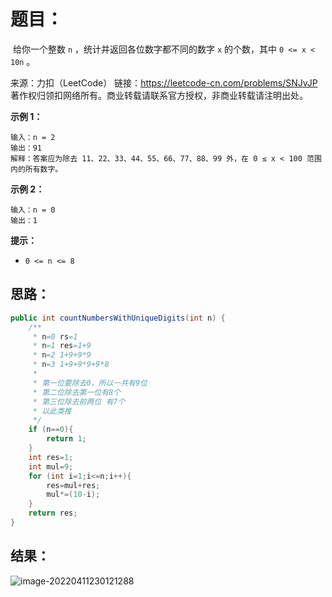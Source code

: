 # 题目：

​	给你一个整数 `n` ，统计并返回各位数字都不同的数字 `x` 的个数，其中 `0 <= x < 10n` 。



 来源：力扣（LeetCode） 链接：https://leetcode-cn.com/problems/SNJvJP 著作权归领扣网络所有。商业转载请联系官方授权，非商业转载请注明出处。

<!--more-->

**示例 1：**

```
输入：n = 2
输出：91
解释：答案应为除去 11、22、33、44、55、66、77、88、99 外，在 0 ≤ x < 100 范围内的所有数字。 
```

**示例 2：**

```
输入：n = 0
输出：1
```

**提示：**

- `0 <= n <= 8`

## 思路：

```java
public int countNumbersWithUniqueDigits(int n) {
    /**
     * n=0 rs=1
     * n=1 res=1+9
     * n=2 1+9+9*9
     * n=3 1+9+9*9+9*8
     * 
     * 第一位要除去0，所以一共有9位
     * 第二位除去第一位有8个
     * 第三位除去前两位 有7个
     * 以此类推
     */
    if (n==0){
        return 1;
    }
    int res=1;
    int mul=9;
    for (int i=1;i<=n;i++){
        res=mul+res;
        mul*=(10-i);
    }
    return res;
}
```

## 结果：

![image-20220411230121288](https://misteryliu.oss-cn-beijing.aliyuncs.com/image/image-20220411230121288.png)